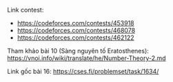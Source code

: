 Link contest: 
- https://codeforces.com/contests/453918            
- https://codeforces.com/contests/468078
- https://codeforces.com/contests/462122

Tham khảo bài 10 (Sàng nguyên tố Eratosthenes): https://vnoi.info/wiki/translate/he/Number-Theory-2.md

Link gốc bài 16: https://cses.fi/problemset/task/1634/

